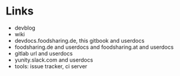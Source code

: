 # Links

 - devblog
 - wiki
 - devdocs.foodsharing.de, this gitbook and userdocs
 - foodsharing.de and userdocs and foodsharing.at and userdocs
 - gitlab url and userdocs
 - yunity.slack.com and userdocs
 - tools: issue tracker, ci server
